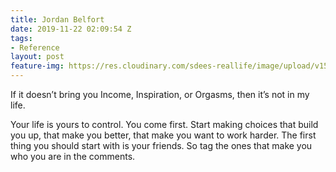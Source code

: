 ```yaml
---
title: Jordan Belfort
date: 2019-11-22 02:09:54 Z
tags:
- Reference
layout: post
feature-img: https://res.cloudinary.com/sdees-reallife/image/upload/v1555658919/sample_feature_img.png
---
```


If it doesn’t bring you Income, Inspiration, or Orgasms, then it’s not in my life.

<i class="fa fa-child" style="color:plum"></i>

Your life is yours to control. You come first. Start making choices that build you up, that make you better, that make you want to work harder. The first thing you should start with is your friends. So tag the ones that make you who you are in the comments.
